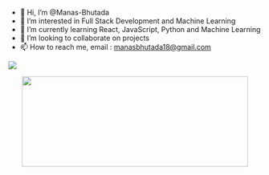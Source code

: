 - 👋 Hi, I’m @Manas-Bhutada
- 👀 I’m interested in Full Stack Development and Machine Learning
- 🌱 I’m currently learning React, JavaScript, Python and Machine Learning
- 💞️ I’m looking to collaborate on projects
- 📫 How to reach me, email : manasbhutada18@gmail.com

![](https://komarev.com/ghpvc/?username=Manas-Bhutada)

<p align="center">
  <img height="180em" width="450em" src="![Your GitHub Stats]("https://github-readme-stats.vercel.app/api?username=Manas-Bhutada&show_icons=true&theme=radical)
"/>
  
</p>

